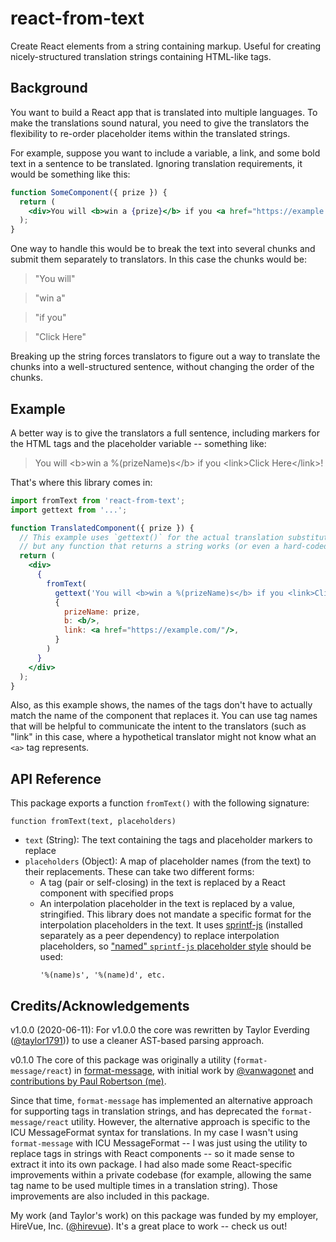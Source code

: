 # react-from-text
Create React elements from a string containing markup. Useful for creating nicely-structured translation strings
containing HTML-like tags.

## Background

You want to build a React app that is translated into multiple languages. To make the translations sound natural, you
need to give the translators the flexibility to re-order placeholder items within the translated strings.

For example, suppose you want to include a variable, a link, and some bold text in a sentence to be translated. Ignoring
translation requirements, it would be something like this:

```jsx
function SomeComponent({ prize }) {
  return (
    <div>You will <b>win a {prize}</b> if you <a href="https://example.com/">Click Here</a>!</div>
  );
}
```

One way to handle this would be to break the text into several chunks and submit them separately to translators. In this
case the chunks would be:

> "You will"
 
> "win a"

> "if you"

> "Click Here"

Breaking up the string forces translators to figure out a way to translate the chunks into a well-structured sentence,
without changing the order of the chunks.

## Example

A better way is to give the translators a full sentence, including markers for the HTML tags and the placeholder
variable -- something like:

> You will &lt;b>win a %(prizeName)s&lt;/b> if you &lt;link>Click Here&lt;/link>!

That's where this library comes in:

```jsx
import fromText from 'react-from-text';
import gettext from '...';

function TranslatedComponent({ prize }) {
  // This example uses `gettext()` for the actual translation substitution,
  // but any function that returns a string works (or even a hard-coded string).
  return (
    <div>
      {
        fromText(
          gettext('You will <b>win a %(prizeName)s</b> if you <link>Click Here</link>!'),
          {
            prizeName: prize,
            b: <b/>,
            link: <a href="https://example.com/"/>,
          }
        )
      }
    </div>
  );
}
```

Also, as this example shows, the names of the tags don't have to actually match the name of the component that replaces
it. You can use tag names that will be helpful to communicate the intent to the translators (such as "link" in this
case, where a hypothetical translator might not know what an `<a>` tag represents.

## API Reference

This package exports a function `fromText()` with the following signature:

```
function fromText(text, placeholders)
```

- `text` (String): The text containing the tags and placeholder markers to replace
- `placeholders` (Object): A map of placeholder names (from the text) to their replacements. These can take two
   different forms:
   - A tag (pair or self-closing) in the text is replaced by a React component with specified props
   - An interpolation placeholder in the text is replaced by a value, stringified. This library does not mandate a
     specific format for the interpolation placeholders in the text. It uses
     [sprintf-js](https://github.com/alexei/sprintf.js) (installed separately as a peer dependency) to replace
     interpolation placeholders, so ["named" `sprintf-js` placeholder style](https://github.com/alexei/sprintf.js)
     should be used:
     ```
     '%(name)s', '%(name)d', etc.
     ```

## Credits/Acknowledgements

v1.0.0 (2020-06-11):
For v1.0.0 the core was rewritten by Taylor Everding ([@taylor1791](https://github.com/taylor1791))) to use a cleaner AST-based parsing approach.

v0.1.0
The core of this package was originally a utility (`format-message/react`) in
[format-message](https://github.com/format-message/format-message/packages/format-message), with initial work by
[@vanwagonet](https://github.com/vanwagonet) and [contributions by Paul Robertson (me)](https://github.com/format-message/format-message/pull/117).

Since that time, `format-message` has implemented an alternative approach for supporting tags in translation strings,
and has deprecated the `format-message/react` utility. However, the alternative approach is specific to the
ICU MessageFormat syntax for translations. In my case I wasn't using `format-message` with ICU MessageFormat -- I was
just using the utility to replace tags in strings with React components -- so it made sense to extract it into its own
package. I had also made some React-specific improvements within a private codebase (for example, allowing the same tag
name to be used multiple times in a translation string). Those improvements are also included in this package.

My work (and Taylor's work) on this package was funded by my employer, HireVue, Inc. ([@hirevue](https://github.com/hirevue)). It's a great place to work -- check us out!
